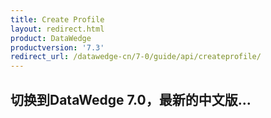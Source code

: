 ```yaml
---
title: Create Profile 
layout: redirect.html
product: DataWedge
productversion: '7.3'
redirect_url: /datawedge-cn/7-0/guide/api/createprofile/
---
```


## 切换到DataWedge 7.0，最新的中文版...

